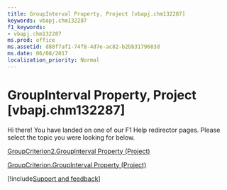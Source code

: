 ```yaml
---
title: GroupInterval Property, Project [vbapj.chm132287]
keywords: vbapj.chm132287
f1_keywords:
- vbapj.chm132287
ms.prod: office
ms.assetid: d80f7af1-74f8-4d7e-ac82-b2bb3179683d
ms.date: 06/08/2017
localization_priority: Normal
---
```



# GroupInterval Property, Project [vbapj.chm132287]

Hi there! You have landed on one of our F1 Help redirector pages. Please select the topic you were looking for below.

[GroupCriterion2.GroupInterval Property (Project)](http://msdn.microsoft.com/library/89360f92-5c8c-1533-033a-288d0690e9bb%28Office.15%29.aspx)

[GroupCriterion.GroupInterval Property (Project)](http://msdn.microsoft.com/library/1944776c-0150-d901-79f1-cfb7c0c698f7%28Office.15%29.aspx)

[!include[Support and feedback](~/includes/feedback-boilerplate.md)]